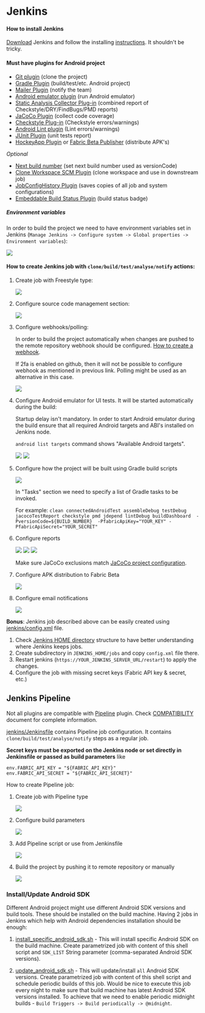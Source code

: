 # Jenkins

#### How to install Jenkins

[Download](https://jenkins.io/download/) Jenkins and follow the installing [instructions](https://jenkins.io/doc/book/getting-started/installing/). It shouldn't be tricky.   

#### Must have plugins for Android project

* [Git plugin](https://wiki.jenkins-ci.org/display/JENKINS/Git+Plugin) (clone the project)
* [Gradle Plugin](https://wiki.jenkins-ci.org/display/JENKINS/Gradle+Plugin) (build/test/etc. Android project)
* [Mailer Plugin](https://wiki.jenkins-ci.org/display/JENKINS/Mailer) (notify the team)
* [Android emulator plugin](https://wiki.jenkins-ci.org/display/JENKINS/Android+Emulator+Plugin) (run Android emulator)
* [Static Analysis Collector Plug-in](https://wiki.jenkins-ci.org/display/JENKINS/Static+Code+Analysis+Plug-ins) (combined report of Checkstyle/DRY/FindBugs/PMD reports) 
* [JaCoCo Plugin](https://wiki.jenkins-ci.org/display/JENKINS/JaCoCo+Plugin) (collect code coverage)
* [Checkstyle Plug-in](https://wiki.jenkins-ci.org/display/JENKINS/Checkstyle+Plugin) (Checkstyle errors/warnings)
* [Android Lint plugin](https://wiki.jenkins-ci.org/display/JENKINS/Android+Lint+Plugin) (Lint errors/warnings)
* [JUnit Plugin](https://wiki.jenkins-ci.org/display/JENKINS/JUnit+Plugin) (unit tests report)
* [HockeyApp Plugin](https://wiki.jenkins-ci.org/display/JENKINS/HockeyApp+Plugin) or [Fabric Beta Publisher](https://wiki.jenkins-ci.org/display/JENKINS/Fabric+Beta+Publisher+Plugin) (distribute APK's)

*Optional*

* [Next build number](https://wiki.jenkins-ci.org/display/JENKINS/Next+Build+Number+Plugin) (set next build number used as versionCode)
* [Clone Workspace SCM Plugin](https://wiki.jenkins-ci.org/display/JENKINS/Clone+Workspace+SCM+Plugin) (clone workspace and use in downstream job)
* [JobConfigHistory Plugin](https://wiki.jenkins-ci.org/display/JENKINS/JobConfigHistory+Plugin) (saves copies of all job and system configurations) 
* [Embeddable Build Status Plugin](https://wiki.jenkins-ci.org/display/JENKINS/Embeddable+Build+Status+Plugin) (build status badge)

##### Environment variables 

In order to build the project we need to have environment variables set in Jenkins (`Manage Jenkins -> Configure system -> Global properties -> Environment variables`):
 
 <img src="/screenshots/jenkins_env_variables.png">

 
#### How to create Jenkins job with `clone/build/test/analyse/notify` actions:

1. Create job with Freestyle type:

    <img src="/screenshots/freestyle_job_type.png">

2. Configure source code management section:

    <img src="/screenshots/freestyle_source_code_management.png">
    
3. Configure webhooks/polling:
 
    In order to build the project automatically when changes are pushed to the remote repository webhook should be configured. 
    [How to create a webhook](https://wiki.jenkins-ci.org/display/JENKINS/GitHub+Plugin#GitHubPlugin-AutomaticMode%28Jenkinsmanageshooksforjobsbyitself%29).
    
    If 2fa is enabled on github, then it will not be possible to configure webhook as mentioned in previous link.
    Polling might be used as an alternative in this case.   
 
    <img src="/screenshots/freestyle_poll_scm.png">

4. Configure Android emulator for UI tests. It will be started automatically during the build:

    Startup delay isn't mandatory. 
    In order to start Android emulator during the build ensure that all required Android targets and ABI's installed on Jenkins node.
    
    `android list targets` command shows "Available Android targets".
    
    <img src="/screenshots/freestyle_emulator_1.png">
    
    <img src="/screenshots/freestyle_emulator_2.png">
 
5. Configure how the project will be built using Gradle build scripts

    <img src="/screenshots/freestyle_gradle_build.png">
    
    In "Tasks" section  we need to specify a list of Gradle tasks to be invoked.
    
    For example: `clean connectedAndroidTest assembleDebug testDebug jacocoTestReport checkstyle pmd jdepend lintDebug buildDashboard  -PversionCode=${BUILD_NUMBER}  -PfabricApiKey="YOUR_KEY" -PfabricApiSecret="YOUR_SECRET"`
    
6. Configure reports 
    
    <img src="/screenshots/freestyle_lint.png">
    
    <img src="/screenshots/freestyle_junit.png">
    
    <img src="/screenshots/freestyle_jacoco.png">
    
    Make sure JaCoCo exclusions match [JaCoCo project configuration](https://github.com/vgaidarji/ci-matters/tree/master/app/config/jacoco.gradle).
    
7. Configure APK distribution to Fabric Beta

    <img src="/screenshots/freestyle_fabric.png">
 
8. Configure email notifications

    <img src="/screenshots/freestyle_email.png">
 
**Bonus**:
Jenkins job described above can be easily created using [jenkins/config.xml](https://github.com/vgaidarji/ci-matters/tree/master/jenkins/config.xml) file.

1. Check [Jenkins HOME directory](https://wiki.jenkins-ci.org/display/JENKINS/Administering+Jenkins) structure to have better understanding where Jenkins keeps jobs.
2. Create subdirectory in `JENKINS_HOME/jobs` and copy `config.xml` file there.
3. Restart jenkins (`https://YOUR_JENKINS_SERVER_URL/restart`) to apply the changes.
4. Configure the job with missing secret keys (Fabric API key & secret, etc.)
 
## Jenkins Pipeline

Not all plugins are compatible with [Pipeline](https://jenkins.io/doc/book/pipeline/overview/) plugin. Check [COMPATIBILITY](https://github.com/jenkinsci/pipeline-plugin/blob/master/COMPATIBILITY.md) document for complete information.

[jenkins/Jenkinsfile](https://github.com/vgaidarji/ci-matters/tree/master/jenkins/Jenkinsfile) contains Pipeline job configuration.
 It contains `clone/build/test/analyse/notify` steps as a regular job.
 
 **Secret keys must be exported on the Jenkins node or set directly in Jenkinsfile or passed as build parameters** like
 
    env.FABRIC_API_KEY = "${FABRIC_API_KEY}"
    env.FABRIC_API_SECRET = "${FABRIC_API_SECRET}"

How to create Pipeline job:

1. Create job with Pipeline type

    <img src="/screenshots/pipeline_job_type.png">

2. Configure build parameters

    <img src="/screenshots/pipeline_build_params.png">

3. Add Pipeline script or use from Jenkinsfile
    
    <img src="/screenshots/pipeline_jenkins_file.png">
    
4. Build the project by pushing it to remote repository or manually

    <img src="/screenshots/pipeline_build_status.png">

### Install/Update Android SDK

Different Android project might use different Android SDK versions and build tools.
These should be installed on the build machine. 
Having 2 jobs in Jenkins which help with Android dependencies installation should be enough:

1. [install_specific_android_sdk.sh](https://github.com/vgaidarji/ci-matters/tree/master/jenkins/install_specific_android_sdk.sh) - This will install specific Android SDK on the build machine. 
   Create parametrized job with content of this shell script and `SDK_LIST` String parameter (comma-separated Android SDK versions).

2. [update_android_sdk.sh](https://github.com/vgaidarji/ci-matters/tree/master/jenkins/update_android_sdk.sh) - This will update/install `all` Android SDK versions.
   Create parametrized job with content of this shell script and schedule periodic builds of this job. 
   Would be nice to execute this job every night to make sure that build machine has latest Android SDK versions installed.
   To achieve that we need to enable periodic midnight builds - `Build Triggers -> Build periodically -> @midnight`.
   
